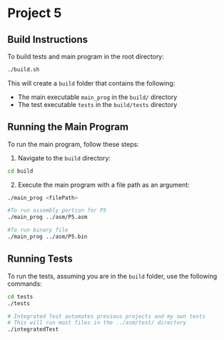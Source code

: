 # Project 5

## Build Instructions

To build tests and main program in the root directory:

```bash
./build.sh
```
This will create a `build` folder that contains the following:

- The main executable `main_prog` in the `build/` directory
- The test executable `tests` in the `build/tests` directory

## Running the Main Program

To run the main program, follow these steps:

1. Navigate to the `build` directory:

```bash
cd build
```
2. Execute the main program with a file path as an argument:

```bash
./main_prog <filePath>
```

```bash 
#To run assembly portion for P5
./main_prog ../asm/P5.asm
```

```bash
#To run binary file
./main_prog ../asm/P5.bin
```

## Running Tests

To run the tests, assuming you are in the `build` folder, use the following commands:

```bash
cd tests
./tests

# Integrated Test automates previous projects and my own tests
# This will run most files in the ../asm/test/ directory
./integratedTest
```
